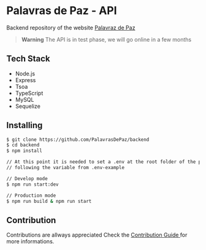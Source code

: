 # Palavras de Paz - API

Backend repository of the website [Palavraz de Paz](https://www.palavrasdepaz.org/)

> **Warning**
> The API is in test phase, we will go online in a few months


## Tech Stack

- Node.js
- Express
- Tsoa
- TypeScript
- MySQL
- Sequelize

## Installing

```bash
$ git clone https://github.com/PalavrasDePaz/backend
$ cd backend
$ npm install

// At this point it is needed to set a .env at the root folder of the project
// following the variable from .env-example

// Develop mode
$ npm run start:dev

// Production mode
$ npm run build & npm run start
```

## Contribution

Contributions are allways appreciated
Check the [Contribution Guide ](https://github.com/PalavrasDePaz/backend/blob/develop/.github/docs/CONTRIBUTING.md) for more informations.
